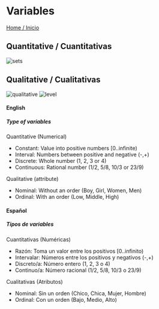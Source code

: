 # Variables

[Home / Inicio](https://github.com/TheGlitchCat/probability-and-statistics-R)

## Quantitative / Cuantitativas
![sets](https://www.ditutor.com/numeros_reales/images/10.gif)

## Qualitative / Cualitativas
![qualitative](https://encrypted-tbn0.gstatic.com/images?q=tbn:ANd9GcRW-9rif4Zni6k_0oBrvaGTZ_rQ_WI0wzUvMpWDLkFNolrHLYI0OQ&s)
![level](https://cdn.pixabay.com/photo/2016/12/25/16/40/volume-1930242_960_720.png)


#### English 
##### Type of variables 
Quantitative (Numerical)
- Constant: Value into positive numbers [0..infinite)
- Interval: Numbers between positive and negative (-,+) 
- Discrete: Whole number (1, 2, 3 or 4)
- Continuous: Rational number (1/2, 5/8, 10/3 or 23/9)

Qualitative (attribute)
- Nominal: Without an order (Boy, Girl, Women, Men)
- Ordinal: With an order (Low, Middle, High)

#### Español
##### Tipos de variables 
Cuantitativas (Numéricas)
- Razón: Toma un valor entre los positivos [0..infinito)
- Intervalar: Números entre los positivos y negativos (-,+) 
- Discreto/a: Número entero (1, 2, 3 o 4)
- Continuo/a: Número racional (1/2, 5/8, 10/3 o 23/9)

Cualitativas (Atributos)
- Nominal: Sin un orden (Chico, Chica, Mujer, Hombre)
- Ordinal: Con un orden (Bajo, Medio, Alto)